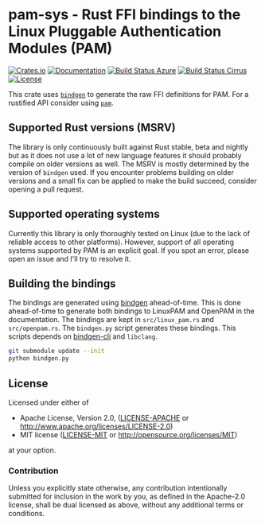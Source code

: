 # pam-sys - Rust FFI bindings to the Linux Pluggable Authentication Modules (PAM)

[![Crates.io](https://img.shields.io/crates/v/pam-sys.svg)](https://crates.io/crates/pam-sys)
[![Documentation](https://docs.rs/pam-sys/badge.svg)](https://docs.rs/pam-sys/)
[![Build Status Azure](https://dev.azure.com/1wilkens/ci/_apis/build/status/pam-sys?branchName=master)](https://dev.azure.com/1wilkens/ci/_build/latest?definitionId=1&branchName=master)
[![Build Status Cirrus](https://img.shields.io/cirrus/github/1wilkens/pam-sys/master?style=flat-square)](https://cirrus-ci.com/github/1wilkens/pam-sys)
[![License](https://img.shields.io/crates/l/pam-sys.svg?branch=master)](https://travis-ci.org/1wilkens/pam-sys)

This crate uses [`bindgen`](https://github.com/rust-lang/rust-bindgen) to generate the raw FFI
definitions for PAM. For a rustified API consider using [`pam`](https://github.com/1wilkens/pam).

## Supported Rust versions (MSRV)
The library is only continuously built against Rust stable, beta and nightly but as it does not use
a lot of new language features it should probably compile on older versions as well. The MSRV is
mostly determined by the version of `bindgen` used. If you encounter problems building on older
versions and a small fix can be applied to make the build succeed, consider opening a pull request.

## Supported operating systems
Currently this library is only thoroughly tested on Linux (due to the lack of reliable access to
other platforms). However, support of all operating systems supported by PAM is an explicit goal.
If you spot an error, please open an issue and I'll try to resolve it.

## Building the bindings

The bindings are generated using [bindgen] ahead-of-time. This is done
ahead-of-time to generate both bindings to LinuxPAM and OpenPAM in the
documentation. The bindings are kept in `src/linux_pam.rs` and `src/openpam.rs`.
The `bindgen.py` script generates these bindings. This scripts depends on
[bindgen-cli] and `libclang`.

```bash
git submodule update --init
python bindgen.py
```

## License

Licensed under either of

 * Apache License, Version 2.0, ([LICENSE-APACHE](LICENSE-APACHE) or http://www.apache.org/licenses/LICENSE-2.0)
 * MIT license ([LICENSE-MIT](LICENSE-MIT) or http://opensource.org/licenses/MIT)

at your option.

### Contribution

Unless you explicitly state otherwise, any contribution intentionally submitted for inclusion in
the work by you, as defined in the Apache-2.0 license, shall be dual licensed as above, without any
additional terms or conditions.

[bindgen]: https://github.com/rust-lang/rust-bindgen
[bindgen-cli]: https://rust-lang.github.io/rust-bindgen/command-line-usage.html
